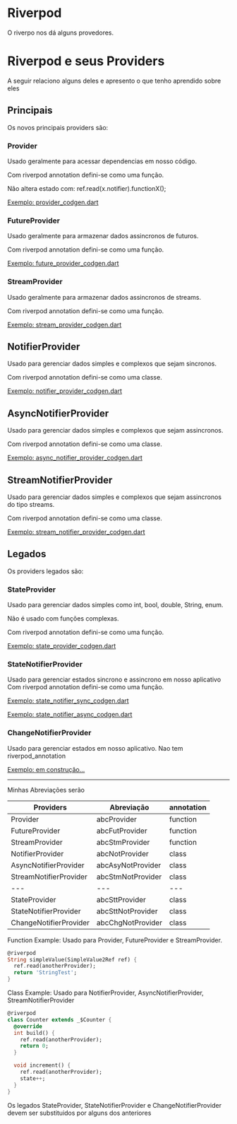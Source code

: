 # Riverpod

O riverpo nos dá alguns provedores. 

# Riverpod e seus Providers

A seguir relaciono alguns deles e apresento o que tenho aprendido sobre eles

## Principais
Os novos principais providers são:

### Provider
Usado geralmente para acessar dependencias em nosso código.

Com riverpod annotation defini-se como uma função.

Não altera estado com: ref.read(x.notifier).functionX();

[Exemplo: provider_codgen.dart](./provider_codgen.dart)

### FutureProvider
Usado geralmente para armazenar dados assincronos de futuros.

Com riverpod annotation defini-se como uma função.

[Exemplo: future_provider_codgen.dart](./future_provider_codgen.dart)


### StreamProvider
Usado geralmente para armazenar dados assincronos de streams.

Com riverpod annotation defini-se como uma função.

[Exemplo: stream_provider_codgen.dart](./stream_provider_codgen.dart)


## NotifierProvider
Usado para gerenciar dados simples e complexos que sejam sincronos.

Com riverpod annotation defini-se como uma classe.

[Exemplo: notifier_provider_codgen.dart](./notifier_provider_codgen.dart)

## AsyncNotifierProvider
Usado para gerenciar dados simples e complexos que sejam assincronos.

Com riverpod annotation defini-se como uma classe.

[Exemplo: async_notifier_provider_codgen.dart](./async_notifier_provider_codgen.dart)

## StreamNotifierProvider
Usado para gerenciar dados simples e complexos que sejam assincronos do tipo streams.

Com riverpod annotation defini-se como uma classe.

[Exemplo: stream_notifier_provider_codgen.dart](./stream_notifier_provider_codgen.dart)


## Legados

Os providers legados são:

### StateProvider

Usado para gerenciar dados simples como int, bool, double, String, enum.

Não é usado com funções complexas.

Com riverpod annotation defini-se como uma função.

[Exemplo: state_provider_codgen.dart](./state_provider_codgen.dart)

### StateNotifierProvider

Usado para gerenciar estados sincrono e assincrono em nosso aplicativo
Com riverpod annotation defini-se como uma função.

[Exemplo: state_notifier_sync_codgen.dart](./state_notifier_sync_codgen.dart)

[Exemplo: state_notifier_async_codgen.dart](./state_notifier_async_codgen.dart)

### ChangeNotifierProvider

Usado para gerenciar estados em nosso aplicativo.
Nao tem riverpod_annotation

[Exemplo: em construção...](./)

---

Minhas Abreviações serão

Providers | Abreviação| annotation
---|---|---
Provider | abcProvider | function
FutureProvider | abcFutProvider | function
StreamProvider | abcStmProvider| function
NotifierProvider | abcNotProvider| class
AsyncNotifierProvider | abcAsyNotProvider| class
StreamNotifierProvider | abcStmNotProvider| class
---|---|---
StateProvider|abcSttProvider| class
StateNotifierProvider|abcSttNotProvider| class
ChangeNotifierProvider|abcChgNotProvider| class


Function Example:
Usado para Provider, FutureProvider e StreamProvider.
```dart
@riverpod
String simpleValue(SimpleValue2Ref ref) {
  ref.read(anotherProvider);
  return 'StringTest';
}
```
Class Example:
Usado para NotifierProvider, AsyncNotifierProvider, StreamNotifierProvider
```dart
@riverpod
class Counter extends _$Counter {
  @override
  int build() {
    ref.read(anotherProvider);
    return 0;
  }

  void increment() {
    ref.read(anotherProvider);
    state++;
  }
}
```
Os legados StateProvider, StateNotifierProvider e ChangeNotifierProvider devem ser substituidos por alguns dos anteriores
